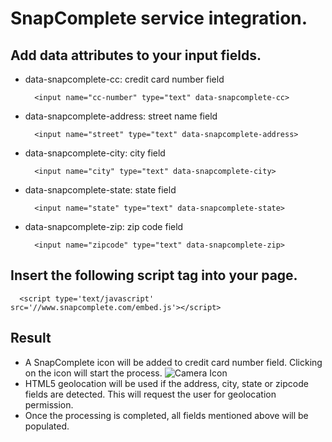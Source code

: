 SnapComplete service integration.
=====

## Add data attributes to your input fields.
* data-snapcomplete-cc: credit card number field
  ```
    <input name="cc-number" type="text" data-snapcomplete-cc>
  ```
* data-snapcomplete-address: street name field
  ```
    <input name="street" type="text" data-snapcomplete-address>
  ```
* data-snapcomplete-city: city field
  ```
    <input name="city" type="text" data-snapcomplete-city>
  ```
* data-snapcomplete-state: state field
  ```
    <input name="state" type="text" data-snapcomplete-state>
  ```
* data-snapcomplete-zip: zip code field
  ```
    <input name="zipcode" type="text" data-snapcomplete-zip>
  ```

## Insert the following script tag into your page.
```
  <script type='text/javascript' src='//www.snapcomplete.com/embed.js'></script>
```

## Result
* A SnapComplete icon will be added to credit card number field.
  Clicking on the icon will start the process.
  ![Camera Icon](http://snapcomplete.s3.amazonaws.com/documentup/CC-input.png)
* HTML5 geolocation will be used if the address, city, state or zipcode
  fields are detected. This will request the user for geolocation permission.
* Once the processing is completed, all fields mentioned above will be
  populated.

